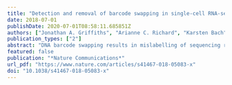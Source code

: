 ```yaml
---
title: "Detection and removal of barcode swapping in single-cell RNA-seq data"
date: 2018-07-01
publishDate: 2020-07-01T08:58:11.685851Z
authors: ["Jonathan A. Griffiths", "Arianne C. Richard", "Karsten Bach", "Aaron T. L. Lun", "John C. Marioni"]
publication_types: ["2"]
abstract: "DNA barcode swapping results in mislabelling of sequencing reads between multiplexed samples. Here, the authors investigate the severity and consequences of barcode swapping for single-cell RNA-seq data, and develop a computational method to exclude swapped reads."
featured: false
publication: "*Nature Communications*"
url_pdf: "https://www.nature.com/articles/s41467-018-05083-x"
doi: "10.1038/s41467-018-05083-x"
---
```


